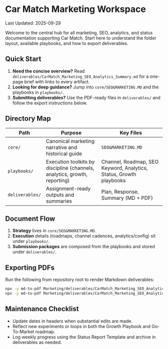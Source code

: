 # Car Match Marketing Workspace
Last Updated: 2025-09-29

Welcome to the central hub for all marketing, SEO, analytics, and status documentation supporting Car Match. Start here to understand the folder layout, available playbooks, and how to export deliverables.

## Quick Start
1. **Need the concise overview?** Read `deliverables/CarMatch_Marketing_SEO_Analytics_Summary.md` for a one-page brief with links to every artifact.
2. **Looking for deep guidance?** Jump into `core/SEO&MARKETING.MD` and the playbooks in `playbooks/`.
3. **Submitting deliverables?** Use the PDF-ready files in `deliverables/` and follow the export instructions below.

## Directory Map
| Path | Purpose | Key Files |
| ---- | ------- | --------- |
| `core/` | Canonical marketing narrative and historical guide | `SEO&MARKETING.MD` |
| `playbooks/` | Execution toolkits by discipline (channels, analytics, growth, reporting) | Channel, Roadmap, SEO Keyword, Analytics, Status, Growth playbooks |
| `deliverables/` | Assignment-ready outputs and summaries | Plan, Response, Summary (MD + PDF) |

## Document Flow
1. **Strategy** lives in `core/SEO&MARKETING.MD`.
2. **Execution** details (roadmaps, channel cadences, analytics/config) sit under `playbooks/`.
3. **Submission packages** are composed from the playbooks and stored under `deliverables/`.

## Exporting PDFs
Run the following from repository root to render Markdown deliverables:

```bash
npx -y md-to-pdf Marketing/deliverables/CarMatch_Marketing_SEO_Analytics_Plan.md
npx -y md-to-pdf Marketing/deliverables/CarMatch_Marketing_SEO_Analytics_Summary.md
```

## Maintenance Checklist
- Update dates in headers when substantial edits are made.
- Reflect new experiments or loops in both the Growth Playbook and Go-To-Market roadmap.
- Log weekly progress using the Status Report Template and archive in deliverables as needed.
